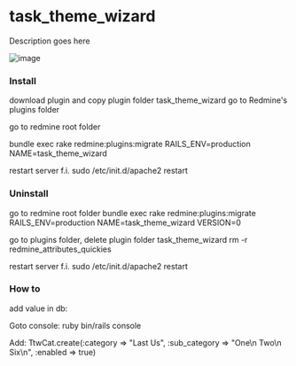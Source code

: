 # task_theme_wizard

Description goes here

![image](https://pagekit.friendly-it.ru/storage/img/ttw.jpg)

### Install
download plugin and copy plugin folder task_theme_wizard go to Redmine's plugins folder

go to redmine root folder

bundle exec rake redmine:plugins:migrate RAILS_ENV=production NAME=task_theme_wizard

restart server f.i.
sudo /etc/init.d/apache2 restart

### Uninstall
go to redmine root folder
bundle exec rake redmine:plugins:migrate RAILS_ENV=production NAME=task_theme_wizard VERSION=0

go to plugins folder, delete plugin folder task_theme_wizard
rm -r redmine_attributes_quickies

restart server f.i.
sudo /etc/init.d/apache2 restart


### How to

add value in db:

Goto console:
ruby bin/rails console

Add:
TtwCat.create(:category => "Last Us", :sub_category => "One\n Two\n Six\n", :enabled => true)